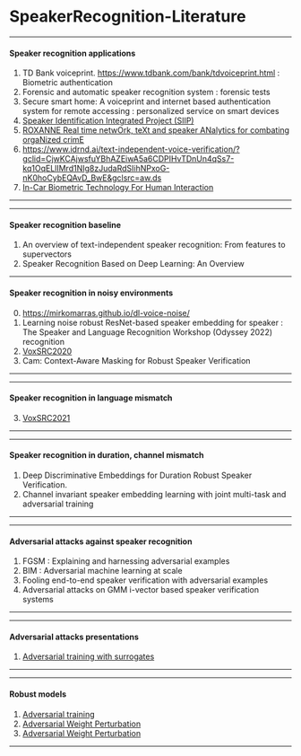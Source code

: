 # SpeakerRecognition-Literature

****
#### Speaker recognition applications
1. TD Bank voiceprint. https://www.tdbank.com/bank/tdvoiceprint.html : Biometric authentication
2. Forensic and automatic speaker recognition system : forensic tests
3. Secure smart home: A voiceprint and internet based authentication system for remote accessing : personalized service on smart devices
4. [Speaker Identification Integrated Project (SIIP)](https://www.interpol.int/en/Who-we-are/Legal-framework/Information-communications-and-technology-ICT-law-projects/Speaker-Identification-Integrated-Project-SIIP)
5. [ROXANNE Real time netwOrk, teXt and speaker ANalytics for combating orgaNized crimE](https://roxanne-euproject.org/)
6. https://www.idrnd.ai/text-independent-voice-verification/?gclid=CjwKCAjwsfuYBhAZEiwA5a6CDPIHvTDnUn4qSs7-kq1OqELlIMrd1NIg8zJudaRdSIihNPxoG-nK0hoCybEQAvD_BwE&gclsrc=aw.ds
7. [In-Car Biometric Technology For Human Interaction](https://tech.hyundaimotorgroup.com/article/in-car-biometric-technology-for-human-interaction/)
****

****
#### Speaker recognition baseline
1. An overview of text-independent speaker recognition: From features to supervectors
2. Speaker Recognition Based on Deep Learning: An Overview
****
#### Speaker recognition in noisy environments
0. https://mirkomarras.github.io/dl-voice-noise/
1. Learning noise robust ResNet-based speaker embedding for speaker : The Speaker and Language Recognition Workshop (Odyssey 2022)
recognition
2. [VoxSRC2020](https://www.robots.ox.ac.uk/~vgg/data/voxceleb/competition2020.html)
3. Cam: Context-Aware Masking for Robust Speaker Verification
****

****
#### Speaker recognition in language mismatch
3. [VoxSRC2021](https://www.robots.ox.ac.uk/~vgg/data/voxceleb/competition2021.html)
****

****
#### Speaker recognition in duration, channel mismatch
1. Deep Discriminative Embeddings for Duration Robust Speaker Verification.
2. Channel invariant speaker embedding learning with joint multi-task and adversarial training
****

****
#### Adversarial attacks against speaker recognition
1. FGSM : Explaining and harnessing adversarial examples
2. BIM : Adversarial machine learning at scale
3. Fooling end-to-end speaker verification with adversarial examples
4. Adversarial attacks on GMM i-vector based speaker verification systems
****

****
#### Adversarial attacks presentations ####
1. [Adversarial training with surrogates](https://www.youtube.com/watch?v=NQM0_7q6F5I)
****

****
#### Robust models ####
1. [Adversarial training](https://www.youtube.com/watch?v=NQM0_7q6F5I)
2. [Adversarial Weight Perturbation](https://www.youtube.com/watch?v=NQM0_7q6F5I)
3. [Adversarial Weight Perturbation](https://www.youtube.com/watch?v=NQM0_7q6F5I)
****


